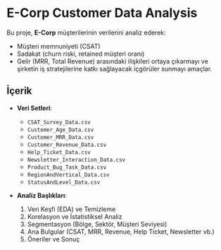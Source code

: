# E-Corp Customer Data Analysis

Bu proje, **E-Corp** müşterilerinin verilerini analiz ederek:
- Müşteri memnuniyeti (CSAT)
- Sadakat (churn riski, retained müşteri oranı)
- Gelir (MRR, Total Revenue)
arasındaki ilişkileri ortaya çıkarmayı ve şirketin iş stratejilerine katkı sağlayacak içgörüler sunmayı amaçlar.

## İçerik

- **Veri Setleri**:
  - `CSAT_Survey_Data.csv`
  - `Customer_Age_Data.csv`
  - `Customer_MRR_Data.csv`
  - `Customer_Revenue_Data.csv`
  - `Help_Ticket_Data.csv`
  - `Newsletter_Interaction_Data.csv`
  - `Product_Bug_Task_Data.csv`
  - `RegionAndVertical_Data.csv`
  - `StatusAndLevel_Data.csv`

- **Analiz Başlıkları**:
  1. Veri Keşfi (EDA) ve Temizleme
  2. Korelasyon ve İstatistiksel Analiz
  3. Segmentasyon (Bölge, Sektör, Müşteri Seviyesi)
  4. Ana Bulgular (CSAT, MRR, Revenue, Help Ticket, Newsletter vb.)
  5. Öneriler ve Sonuç
